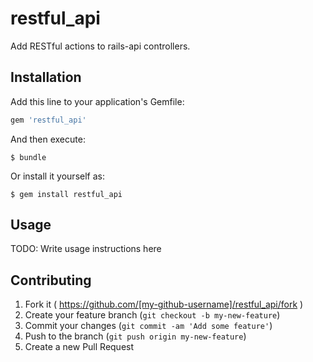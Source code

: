 # restful_api

Add RESTful actions to rails-api controllers.

## Installation

Add this line to your application's Gemfile:

```ruby
gem 'restful_api'
```

And then execute:

    $ bundle

Or install it yourself as:

    $ gem install restful_api

## Usage

TODO: Write usage instructions here

## Contributing

1. Fork it ( https://github.com/[my-github-username]/restful_api/fork )
2. Create your feature branch (`git checkout -b my-new-feature`)
3. Commit your changes (`git commit -am 'Add some feature'`)
4. Push to the branch (`git push origin my-new-feature`)
5. Create a new Pull Request
